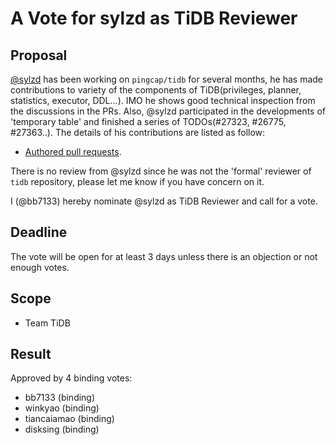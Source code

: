 # A Vote for sylzd as TiDB Reviewer

## Proposal

[@sylzd](https://github.com/sylzd) has been working on `pingcap/tidb` for several months, he has made contributions to variety of the components of TiDB(privileges, planner, statistics, executor, DDL...). IMO he shows good technical inspection from the discussions in the PRs. Also, @sylzd participated in the developments of 'temporary table' and finished a series of TODOs(#27323, #26775, #27363..). The details of his contributions are listed as follow:

* [Authored pull requests](https://github.com/pingcap/tidb/commits?author=sylzd).

There is no review from @sylzd since he was not the 'formal' reviewer of `tidb` repository, please let me know if you have concern on it.

I (@bb7133) hereby nominate @sylzd as TiDB Reviewer and call for a vote.

## Deadline

The vote will be open for at least 3 days unless there is an objection or not enough votes.

## Scope

* Team TiDB

## Result

Approved by 4 binding votes:

* bb7133 (binding)
* winkyao (binding)
* tiancaiamao (binding)
* disksing (binding)
